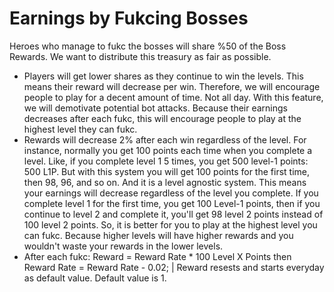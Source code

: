 # Earnings by Fukcing Bosses

Heroes who manage to fukc the bosses will share %50 of the Boss Rewards. We want to distribute this treasury as fair as possible.

* Players will get lower shares as they continue to win the levels. This means their reward will decrease per win. Therefore, we will encourage people to play for a decent amount of time. Not all day. With this feature, we will demotivate potential bot attacks. Because their earnings decreases after each fukc, this will encourage people to play at the highest level they can fukc.
* Rewards will decrease 2% after each win regardless of the level. For instance, normally you get 100 points each time when you complete a level. Like, if you complete level 1 5 times, you get 500 level-1 points: 500 L1P. But with this system you will get 100 points for the first time, then 98, 96, and so on. And it is a level agnostic system. This means your earnings will decrease regardless of the level you complete. If you complete level 1 for the first time, you get 100 Level-1 points, then if you continue to level 2 and complete it, you'll get 98 level 2 points instead of 100 level 2 points. So, it is better for you to play at the highest level you can fukc. Because higher levels will have higher rewards and you wouldn't waste your rewards in the lower levels.
* After each fukc: Reward = Reward Rate \* 100 Level X Points then Reward Rate = Reward Rate - 0.02; | Reward resests and starts everyday as default value. Default value is 1.
